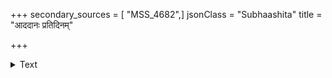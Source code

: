 +++
secondary_sources = [ "MSS_4682",]
jsonClass = "Subhaashita"
title = "आददानः प्रतिदिनम्"

+++

<details><summary>Text</summary>

आददानः प्रतिदिनं कलाः सम्यङ् महीपतिः।  
शुक्लपक्षे प्रविचरन् शशाङ्क इव वर्द्धते॥
</details>
